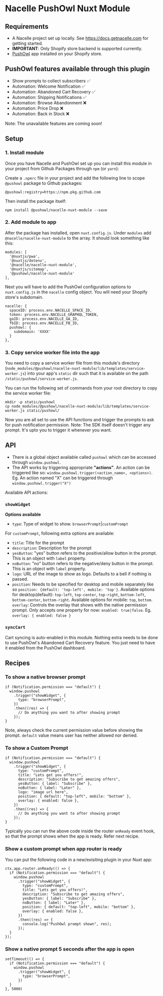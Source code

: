 # Nacelle PushOwl Nuxt Module

## Requirements

- A Nacelle project set up locally. See https://docs.getnacelle.com for getting started.
- **IMPORTANT**: Only Shopify store backend is supported currently.
- [PushOwl](https://pushowl.com) app installed on your Shopify store.

## PushOwl features available through this plugin

- Show prompts to collect subscribers ✅
- Automation: Welcome Notification ✅
- Automation: Abandoned Cart Recovery ✅
- Automation: Shipping Notifications ✅
- Automation: Browse Abandonment ❌
- Automation: Price Drop ❌
- Automation: Back in Stock ❌

Note: The unavailable features are coming soon!

## Setup

### 1. Install module

Once you have Nacelle and PushOwl set up you can install this module in your project from Github Packages through `npm` (or `yarn`):

Create a `.npmrc` file in your project and add the following line to scope `@pushowl` package to Github packages:

```
@pushowl:registry=https://npm.pkg.github.com
```

Then install the package itself:

```
npm install @pushowl/nacelle-nuxt-module --save
```

### 2. Add module to app

After the package has installed, open `nuxt.config.js`. Under `modules` add `@nacelle/nacelle-nuxt-module` to the array. It should look something like this:

```
modules: [
  '@nuxtjs/pwa',
  '@nuxtjs/dotenv',
  '@nacelle/nacelle-nuxt-module',
  '@nuxtjs/sitemap',
  '@pushowl/nacelle-nuxt-module'
],
```

Next you will have to add the PushOwl configuration options to `nuxt.config.js` in the `nacelle` config object. You will need your Shopify store's subdomain.

```
nacelle: {
  spaceID: process.env.NACELLE_SPACE_ID,
  token: process.env.NACELLE_GRAPHQL_TOKEN,
  gaID: process.env.NACELLE_GA_ID,
  fbID: process.env.NACELLE_FB_ID,
  pushowl: {
    subdomain: 'XXXX'
  }
},
```

### 3. Copy service worker file into the app

You need to copy a service worker file from this module's directory (`node_modules/@pushowl/nacelle-nuxt-module/lib/templates/service-worker.js`) into your app's `static` dir such that it is available on the path `/static/pushowl/service-worker.js`.

You can run the following set of commands from your root directory to copy the service worker file:

```
mkdir -p static/pushowl
cp node_modules/@pushowl/nacelle-nuxt-module/lib/templates/service-worker.js static/pushowl/
```

Now you are all set to use the API functions and trigger the prompts to ask for push notification permission.
Note: The SDK itself doesn't trigger any prompt. It's upto you to trigger it whenever you want.

## API

- There is a global object available called `pushowl` which can be accessed through `window.pushowl`.
- The API works by triggering appropriate **"actions"**. An action can be triggered like so: `window.pushowl.trigger(<action_name>, <options>)`. Eg. An action named "X" can be triggered through `window.pushowl.trigger("X")`

Available API actions:

### `showWidget`

**Options available**

- `type`: Type of widget to show. `browserPrompt`|`customPrompt`

For `customPrompt`, following extra options are available:

- `title`: Title for the prompt
- `description`: Description for the prompt
- `yesButton`: "yes" button refers to the positive/allow button in the prompt. This is an object with `label` property.
- `noButton`: "no" button refers to the negative/deny button in the prompt. This is an object with `label` property.
- `logo`: URL of the image to show as logo. Defaults to a bell if nothing is passed.
- `position`: Needs to be specified for desktop and mobile separately like so `position: {default: 'top-left', mobile: 'top'}`. Available options for desktop(default): `top-left`, `top-center`, `top-right`, `bottom-left`, `bottom-center`, `bottom-right`. Available options for mobile: `top`, `bottom`.
  `overlay`: Controls the overlay that shows with the native permission prompt. Only accepts one property for now: `enabled: true|false`. Eg. `overlay: { enabled: false }`

### `syncCart`

Cart syncing is auto-enabled in this module. Nothing extra needs to be done to use PushOwl's Abandoned Cart Recovery feature. You just need to have it enabled from the PushOwl dashboard.

## Recipes

### To show a native browser prompt

```
if (Notification.permission === "default") {
  window.pushowl
    .trigger("showWidget", {
      type: "browserPrompt",
    })
    .then((res) => {
      // Do anything you want to after showing prompt
    });
}
```

Note, always check the current permission value before showing the prompt. `default` value means user has neither allowed nor denied.

### To show a Custom Prompt

```
if (Notification.permission === "default") {
  window.pushowl
    .trigger("showWidget", {
      type: "customPrompt",
      title: "Lets get you offers!",
      description: "Subscribe to get amazing offers",
      yesButton: { label: "Subscribe" },
      noButton: { label: "Later" },
      logo: "image url here",
      position: { default: "top-left", mobile: "bottom" },
      overlay: { enabled: false },
    })
    .then((res) => {
      // Do anything you want to after showing prompt
    });
}
```

Typically you can run the above code inside the router `onReady` event hook, so that the prompt shows when the app is ready. Refer next recipe.

### Show a custom prompt when app router is ready

You can put the following code in a new/exisiting plugin in your Nuxt app:

```
ctx.app.router.onReady(() => {
  if (Notification.permission === "default") {
    window.pushowl
      .trigger("showWidget", {
        type: "customPrompt",
        title: "Lets get you offers!",
        description: "Subscribe to get amazing offers",
        yesButton: { label: "Subscribe" },
        noButton: { label: "Later" },
        position: { default: "top-left", mobile: "bottom" },
        overlay: { enabled: false },
      })
      .then((res) => {
        console.log("PushOwl prompt shown", res);
      });
  }
});

```

### Show a native prompt 5 seconds after the app is open

```
setTimeout(() => {
  if (Notification.permission === "default") {
    window.pushowl
      .trigger("showWidget", {
        type: "browserPrompt",
      })
  }
}, 5000)
```
